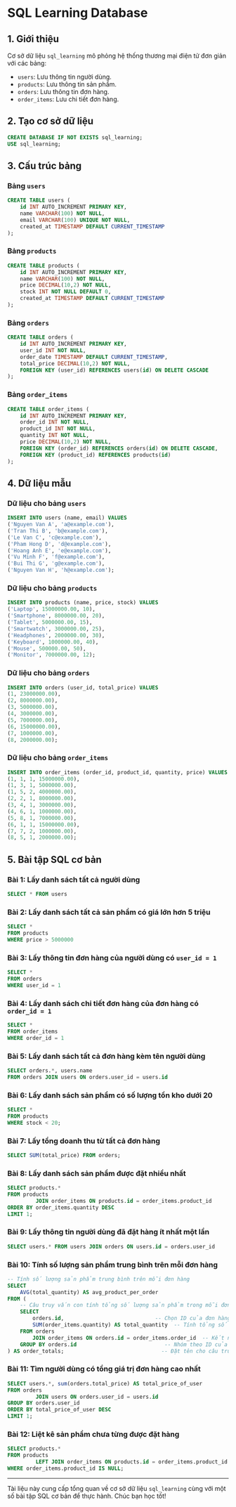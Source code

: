 # SQL Learning Database

## 1. Giới thiệu

Cơ sở dữ liệu `sql_learning` mô phỏng hệ thống thương mại điện tử đơn giản với các bảng:

- `users`: Lưu thông tin người dùng.
- `products`: Lưu thông tin sản phẩm.
- `orders`: Lưu thông tin đơn hàng.
- `order_items`: Lưu chi tiết đơn hàng.

## 2. Tạo cơ sở dữ liệu

```sql
CREATE DATABASE IF NOT EXISTS sql_learning;
USE sql_learning;
```

## 3. Cấu trúc bảng

### Bảng `users`

```sql
CREATE TABLE users (
    id INT AUTO_INCREMENT PRIMARY KEY,
    name VARCHAR(100) NOT NULL,
    email VARCHAR(100) UNIQUE NOT NULL,
    created_at TIMESTAMP DEFAULT CURRENT_TIMESTAMP
);
```

### Bảng `products`

```sql
CREATE TABLE products (
    id INT AUTO_INCREMENT PRIMARY KEY,
    name VARCHAR(100) NOT NULL,
    price DECIMAL(10,2) NOT NULL,
    stock INT NOT NULL DEFAULT 0,
    created_at TIMESTAMP DEFAULT CURRENT_TIMESTAMP
);
```

### Bảng `orders`

```sql
CREATE TABLE orders (
    id INT AUTO_INCREMENT PRIMARY KEY,
    user_id INT NOT NULL,
    order_date TIMESTAMP DEFAULT CURRENT_TIMESTAMP,
    total_price DECIMAL(10,2) NOT NULL,
    FOREIGN KEY (user_id) REFERENCES users(id) ON DELETE CASCADE
);
```

### Bảng `order_items`

```sql
CREATE TABLE order_items (
    id INT AUTO_INCREMENT PRIMARY KEY,
    order_id INT NOT NULL,
    product_id INT NOT NULL,
    quantity INT NOT NULL,
    price DECIMAL(10,2) NOT NULL,
    FOREIGN KEY (order_id) REFERENCES orders(id) ON DELETE CASCADE,
    FOREIGN KEY (product_id) REFERENCES products(id)
);
```

## 4. Dữ liệu mẫu

### Dữ liệu cho bảng `users`

```sql
INSERT INTO users (name, email) VALUES
('Nguyen Van A', 'a@example.com'),
('Tran Thi B', 'b@example.com'),
('Le Van C', 'c@example.com'),
('Pham Hong D', 'd@example.com'),
('Hoang Anh E', 'e@example.com'),
('Vu Minh F', 'f@example.com'),
('Bui Thi G', 'g@example.com'),
('Nguyen Van H', 'h@example.com');
```

### Dữ liệu cho bảng `products`

```sql
INSERT INTO products (name, price, stock) VALUES
('Laptop', 15000000.00, 10),
('Smartphone', 8000000.00, 20),
('Tablet', 5000000.00, 15),
('Smartwatch', 3000000.00, 25),
('Headphones', 2000000.00, 30),
('Keyboard', 1000000.00, 40),
('Mouse', 500000.00, 50),
('Monitor', 7000000.00, 12);
```

### Dữ liệu cho bảng `orders`

```sql
INSERT INTO orders (user_id, total_price) VALUES
(1, 23000000.00),
(2, 8000000.00),
(3, 5000000.00),
(4, 3000000.00),
(5, 7000000.00),
(6, 15000000.00),
(7, 1000000.00),
(8, 2000000.00);
```

### Dữ liệu cho bảng `order_items`

```sql
INSERT INTO order_items (order_id, product_id, quantity, price) VALUES
(1, 1, 1, 15000000.00),
(1, 3, 1, 5000000.00),
(1, 5, 2, 4000000.00),
(2, 2, 1, 8000000.00),
(3, 4, 1, 3000000.00),
(4, 6, 1, 1000000.00),
(5, 8, 1, 7000000.00),
(6, 1, 1, 15000000.00),
(7, 7, 2, 1000000.00),
(8, 5, 1, 2000000.00);
```

## 5. Bài tập SQL cơ bản

### Bài 1: Lấy danh sách tất cả người dùng

```sql
SELECT * FROM users
```

### Bài 2: Lấy danh sách tất cả sản phẩm có giá lớn hơn 5 triệu

```sql
SELECT * 
FROM products 
WHERE price > 5000000
```

### Bài 3: Lấy thông tin đơn hàng của người dùng có `user_id = 1`

```sql
SELECT * 
FROM orders 
WHERE user_id = 1
```

### Bài 4: Lấy danh sách chi tiết đơn hàng của đơn hàng có `order_id = 1`

```sql
SELECT * 
FROM order_items 
WHERE order_id = 1
```

### Bài 5: Lấy danh sách tất cả đơn hàng kèm tên người dùng

```sql
SELECT orders.*, users.name 
FROM orders JOIN users ON orders.user_id = users.id
```

### Bài 6: Lấy danh sách sản phẩm có số lượng tồn kho dưới 20

```sql
SELECT *
FROM products
WHERE stock < 20;
```

### Bài 7: Lấy tổng doanh thu từ tất cả đơn hàng

```sql
SELECT SUM(total_price) FROM orders;
```

### Bài 8: Lấy danh sách sản phẩm được đặt nhiều nhất

```sql
SELECT products.*
FROM products
         JOIN order_items ON products.id = order_items.product_id
ORDER BY order_items.quantity DESC
LIMIT 1;
```

### Bài 9: Lấy thông tin người dùng đã đặt hàng ít nhất một lần

```sql
SELECT users.* FROM users JOIN orders ON users.id = orders.user_id
```

### Bài 10: Tính số lượng sản phẩm trung bình trên mỗi đơn hàng

```sql
-- Tính số lượng sản phẩm trung bình trên mỗi đơn hàng
SELECT 
    AVG(total_quantity) AS avg_product_per_order
FROM (
    -- Câu truy vấn con tính tổng số lượng sản phẩm trong mỗi đơn hàng
    SELECT 
        orders.id,                             -- Chọn ID của đơn hàng
        SUM(order_items.quantity) AS total_quantity  -- Tính tổng số lượng sản phẩm trong đơn hàng
    FROM orders
        JOIN order_items ON orders.id = order_items.order_id  -- Kết nối bảng orders và order_items thông qua order_id
    GROUP BY orders.id                            -- Nhóm theo ID của đơn hàng để tính tổng số lượng sản phẩm cho mỗi đơn hàng
) AS order_totals;                               -- Đặt tên cho câu truy vấn con là 'order_totals' và tính trung bình từ kết quả

```

### Bài 11: Tìm người dùng có tổng giá trị đơn hàng cao nhất

```sql
SELECT users.*, sum(orders.total_price) AS total_price_of_user
FROM orders
         JOIN users ON orders.user_id = users.id
GROUP BY orders.user_id
ORDER BY total_price_of_user DESC
LIMIT 1;
```

### Bài 12: Liệt kê sản phẩm chưa từng được đặt hàng

```sql
SELECT products.*
FROM products
         LEFT JOIN order_items ON products.id = order_items.product_id
WHERE order_items.product_id IS NULL;
```

---

Tài liệu này cung cấp tổng quan về cơ sở dữ liệu `sql_learning` cùng với một số bài tập SQL cơ bản để thực hành. Chúc bạn học tốt!
